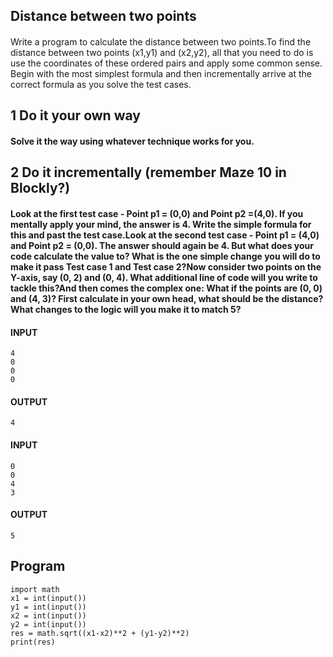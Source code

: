 ## Distance between two points
#### 
Write a program to calculate the distance between two points.To find the distance between two points (x1,y1) and (x2,y2), all that you need to do is use the coordinates of these ordered pairs and apply some common sense. Begin with the most simplest formula and then incrementally arrive at the correct formula as you solve the test cases.
## 1 Do it your own way
#### Solve it the way using whatever technique works for you. 
## 2 Do it incrementally  (remember Maze 10 in Blockly?)
#### Look at the first test case - Point p1 = (0,0) and Point p2 =(4,0). If you mentally apply your mind, the answer is 4. Write the simple formula for this and past the test case.Look at the second test case - Point p1 = (4,0) and Point p2 = (0,0). The answer should again be 4. But what does your code calculate the value to? What is the one simple change you will do to make it pass Test case 1 and Test case 2?Now consider two points on the Y-axis, say (0, 2) and (0, 4). What additional line of code will you write to tackle this?And then comes the complex one: What if the points are (0, 0) and (4, 3)? First calculate in your own head, what should be the distance? What changes to the logic will you make it to match 5? 

#### INPUT 
```
4
0
0
0
```
#### OUTPUT
```
4
```

#### INPUT 
```
0
0
4
3
```
#### OUTPUT
```
5
```
## Program
```
import math
x1 = int(input())
y1 = int(input())
x2 = int(input())
y2 = int(input())
res = math.sqrt((x1-x2)**2 + (y1-y2)**2)
print(res)
```

